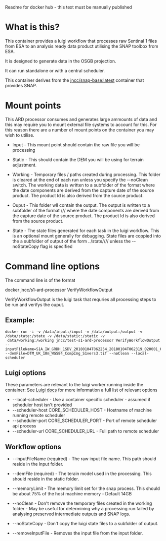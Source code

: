 Readme for docker hub - this text must be manually published

# What is this?

This container provides a luigi workflow that processes raw Sentinal 1 files from ESA to an analysis ready data product utilising the SNAP toolbox from ESA. 

It is designed to generate data in the OSGB projection.

It can run standalone or with a central scheduler.

This container derives from the [jncc/snap-base:latest](https://hub.docker.com/r/jncc/snap-base/) container that provides SNAP.

# Mount points

This ARD processor consumes and generates large ammounts of data and this may require you to mount external file systems to account for this. For this reason there are a number of mount points on the container you may wish to utilise.

* Input - This mount point should contain the raw file you will be processing 
* Static - This should contain the DEM you will be using for terrain adjustment. 
* Working - Temporary files / paths created during processing. This folder is cleared at the end of each run unless you specify the --noClean switch.  The working data is written to a subfolder of the format <productId> where the date components are derived from the capture date of the source product. The product Id is also derived from the source product.
* Ouput - This folder wll contain the output. The output is written to a subfolder of the format <Year>/<Month>/<Day>/<productId> where the date components are derived from the capture date of the source product. The product Id is also derived from the source product.

* State - The state files generated for each task in the luigi workflow. This is an optional mount generally for debugging. State files are coppied into the a subfolder of output of the form ../state/<Year>/<Month>/<Day>/<productId> unless the --noStateCopy flag is specified


# Command line options

The command line is of the format 

docker <docker parameters> jncc/s1-ard-processor VerifyWorkflowOutput <luigi-parameters>

VerifyWorkflowOutput is the luigi task that requries all processing steps to be run and verifys the ouput.

## Example:

```
docker run -i -v /data/input:/input -v /data/output:/output -v /data/state:/state -v /data/static:/static -v 
 data/working:/working jncc/test-s1-ard-processor VerifyWorkflowOutput --inputFileName=S1A_IW_GRDH_1SDV_20180104T062254_20180104T062319_020001_02211F_A294.zip --demFile=DTM_UK_10m_WGS84_CompImg_S1vers3.tif --noClean --local-scheduler
```

## Luigi options

These parameters are relevant to the luigi worker running inside the container: See [Luigi docs](https://luigi.readthedocs.io/en/stable/configuration.html#core) for more information a full list of relevant options

* --local-scheduler - Use a container specific scheduler - assumed if scheduler host isn't provided
* --scheduler-host CORE_SCHEDULER_HOST - Hostname of machine running remote scheduler
* --scheduler-port CORE_SCHEDULER_PORT - Port of remote scheduler api process
* --scheduler-url CORE_SCHEDULER_URL - Full path to remote scheduler

## Workflow options

* --inputFileName (required) - The raw input file name. This path should reside in the Input folder.
* --demFile (required) - The terain model used in the processing. This should reside in the static folder.
* --memoryLimit - The memory limit set for the snap process. This should be about 75% of the host machine memory - Default 14GB


* --noClean - Don't remove the temporary files created in the working folder - May be useful for determining why a processing run failed by analysing preserved intermediate outputs and SNAP logs.
* --noStateCopy - Don't copy the luigi state files to a subfolder of output.
* --removeInputFile - Removes the input file from the input folder.
